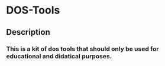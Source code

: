 # DOS-Tools

## Description

### This is a kit of dos tools that should only be used for educational and didatical purposes.
